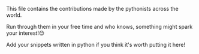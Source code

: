 This file contains the contributions made by the pythonists across the world.


Run through them in your free time and who knows, something might spark your interest!😊

Add your snippets written in python if you think it's worth putting it here!
